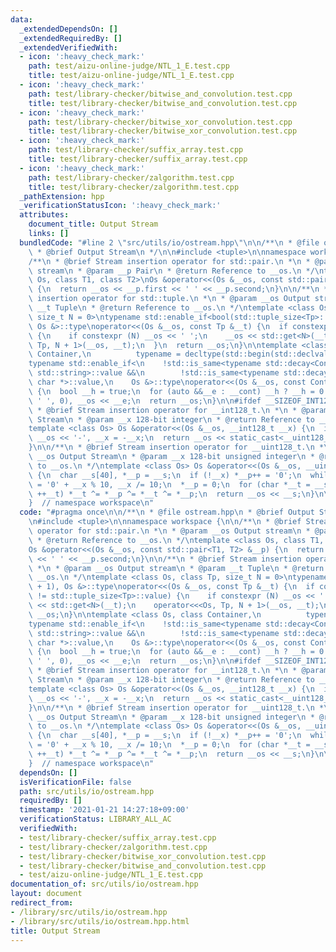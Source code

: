 ```yaml
---
data:
  _extendedDependsOn: []
  _extendedRequiredBy: []
  _extendedVerifiedWith:
  - icon: ':heavy_check_mark:'
    path: test/aizu-online-judge/NTL_1_E.test.cpp
    title: test/aizu-online-judge/NTL_1_E.test.cpp
  - icon: ':heavy_check_mark:'
    path: test/library-checker/bitwise_and_convolution.test.cpp
    title: test/library-checker/bitwise_and_convolution.test.cpp
  - icon: ':heavy_check_mark:'
    path: test/library-checker/bitwise_xor_convolution.test.cpp
    title: test/library-checker/bitwise_xor_convolution.test.cpp
  - icon: ':heavy_check_mark:'
    path: test/library-checker/suffix_array.test.cpp
    title: test/library-checker/suffix_array.test.cpp
  - icon: ':heavy_check_mark:'
    path: test/library-checker/zalgorithm.test.cpp
    title: test/library-checker/zalgorithm.test.cpp
  _pathExtension: hpp
  _verificationStatusIcon: ':heavy_check_mark:'
  attributes:
    document_title: Output Stream
    links: []
  bundledCode: "#line 2 \"src/utils/io/ostream.hpp\"\n\n/**\n * @file ostream.hpp\n\
    \ * @brief Output Stream\n */\n\n#include <tuple>\n\nnamespace workspace {\n\n\
    /**\n * @brief Stream insertion operator for std::pair.\n *\n * @param __os Output\
    \ stream\n * @param __p Pair\n * @return Reference to __os.\n */\ntemplate <class\
    \ Os, class T1, class T2>\nOs &operator<<(Os &__os, const std::pair<T1, T2> &__p)\
    \ {\n  return __os << __p.first << ' ' << __p.second;\n}\n\n/**\n * @brief Stream\
    \ insertion operator for std::tuple.\n *\n * @param __os Output stream\n * @param\
    \ __t Tuple\n * @return Reference to __os.\n */\ntemplate <class Os, class Tp,\
    \ size_t N = 0>\ntypename std::enable_if<bool(std::tuple_size<Tp>::value + 1),\
    \ Os &>::type\noperator<<(Os &__os, const Tp &__t) {\n  if constexpr (N != std::tuple_size<Tp>::value)\
    \ {\n    if constexpr (N) __os << ' ';\n    __os << std::get<N>(__t);\n    operator<<<Os,\
    \ Tp, N + 1>(__os, __t);\n  }\n  return __os;\n}\n\ntemplate <class Os, class\
    \ Container,\n          typename = decltype(std::begin(std::declval<Container>()))>\n\
    typename std::enable_if<\n    !std::is_same<typename std::decay<Container>::type,\
    \ std::string>::value &&\n        !std::is_same<typename std::decay<Container>::type,\
    \ char *>::value,\n    Os &>::type\noperator<<(Os &__os, const Container &__cont)\
    \ {\n  bool __h = true;\n  for (auto &&__e : __cont) __h ? __h = 0 : (__os <<\
    \ ' ', 0), __os << __e;\n  return __os;\n}\n\n#ifdef __SIZEOF_INT128__\n\n/**\n\
    \ * @brief Stream insertion operator for __int128_t.\n *\n * @param __os Output\
    \ Stream\n * @param __x 128-bit integer\n * @return Reference to __os.\n */\n\
    template <class Os> Os &operator<<(Os &__os, __int128_t __x) {\n  if (__x < 0)\
    \ __os << '-', __x = -__x;\n  return __os << static_cast<__uint128_t>(__x);\n\
    }\n\n/**\n * @brief Stream insertion operator for __uint128_t.\n *\n * @param\
    \ __os Output Stream\n * @param __x 128-bit unsigned integer\n * @return Reference\
    \ to __os.\n */\ntemplate <class Os> Os &operator<<(Os &__os, __uint128_t __x)\
    \ {\n  char __s[40], *__p = __s;\n  if (!__x) *__p++ = '0';\n  while (__x) *__p++\
    \ = '0' + __x % 10, __x /= 10;\n  *__p = 0;\n  for (char *__t = __s; __t < --__p;\
    \ ++__t) *__t ^= *__p ^= *__t ^= *__p;\n  return __os << __s;\n}\n\n#endif\n\n\
    }  // namespace workspace\n"
  code: "#pragma once\n\n/**\n * @file ostream.hpp\n * @brief Output Stream\n */\n\
    \n#include <tuple>\n\nnamespace workspace {\n\n/**\n * @brief Stream insertion\
    \ operator for std::pair.\n *\n * @param __os Output stream\n * @param __p Pair\n\
    \ * @return Reference to __os.\n */\ntemplate <class Os, class T1, class T2>\n\
    Os &operator<<(Os &__os, const std::pair<T1, T2> &__p) {\n  return __os << __p.first\
    \ << ' ' << __p.second;\n}\n\n/**\n * @brief Stream insertion operator for std::tuple.\n\
    \ *\n * @param __os Output stream\n * @param __t Tuple\n * @return Reference to\
    \ __os.\n */\ntemplate <class Os, class Tp, size_t N = 0>\ntypename std::enable_if<bool(std::tuple_size<Tp>::value\
    \ + 1), Os &>::type\noperator<<(Os &__os, const Tp &__t) {\n  if constexpr (N\
    \ != std::tuple_size<Tp>::value) {\n    if constexpr (N) __os << ' ';\n    __os\
    \ << std::get<N>(__t);\n    operator<<<Os, Tp, N + 1>(__os, __t);\n  }\n  return\
    \ __os;\n}\n\ntemplate <class Os, class Container,\n          typename = decltype(std::begin(std::declval<Container>()))>\n\
    typename std::enable_if<\n    !std::is_same<typename std::decay<Container>::type,\
    \ std::string>::value &&\n        !std::is_same<typename std::decay<Container>::type,\
    \ char *>::value,\n    Os &>::type\noperator<<(Os &__os, const Container &__cont)\
    \ {\n  bool __h = true;\n  for (auto &&__e : __cont) __h ? __h = 0 : (__os <<\
    \ ' ', 0), __os << __e;\n  return __os;\n}\n\n#ifdef __SIZEOF_INT128__\n\n/**\n\
    \ * @brief Stream insertion operator for __int128_t.\n *\n * @param __os Output\
    \ Stream\n * @param __x 128-bit integer\n * @return Reference to __os.\n */\n\
    template <class Os> Os &operator<<(Os &__os, __int128_t __x) {\n  if (__x < 0)\
    \ __os << '-', __x = -__x;\n  return __os << static_cast<__uint128_t>(__x);\n\
    }\n\n/**\n * @brief Stream insertion operator for __uint128_t.\n *\n * @param\
    \ __os Output Stream\n * @param __x 128-bit unsigned integer\n * @return Reference\
    \ to __os.\n */\ntemplate <class Os> Os &operator<<(Os &__os, __uint128_t __x)\
    \ {\n  char __s[40], *__p = __s;\n  if (!__x) *__p++ = '0';\n  while (__x) *__p++\
    \ = '0' + __x % 10, __x /= 10;\n  *__p = 0;\n  for (char *__t = __s; __t < --__p;\
    \ ++__t) *__t ^= *__p ^= *__t ^= *__p;\n  return __os << __s;\n}\n\n#endif\n\n\
    }  // namespace workspace\n"
  dependsOn: []
  isVerificationFile: false
  path: src/utils/io/ostream.hpp
  requiredBy: []
  timestamp: '2021-01-21 14:27:18+09:00'
  verificationStatus: LIBRARY_ALL_AC
  verifiedWith:
  - test/library-checker/suffix_array.test.cpp
  - test/library-checker/zalgorithm.test.cpp
  - test/library-checker/bitwise_xor_convolution.test.cpp
  - test/library-checker/bitwise_and_convolution.test.cpp
  - test/aizu-online-judge/NTL_1_E.test.cpp
documentation_of: src/utils/io/ostream.hpp
layout: document
redirect_from:
- /library/src/utils/io/ostream.hpp
- /library/src/utils/io/ostream.hpp.html
title: Output Stream
---
```

